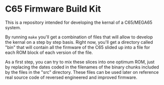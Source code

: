 
C65 Firmware Build Kit
======================

This is a repository intended for developing the kernal of a C65/MEGA65 system.

By running ```make``` you'll get a combination of files that will allow to
develop the kernal on a step by step basis. Right now, you'll get a directory
called "bin" that will contain all the firmware of the C65 slided up into a
file for each ROM block of each version of the file.

As a first step, you can try to mix these slices into one optimum ROM, just by
replacing the dates coded in the filenames of the binary chunks included by the
files in the "src" directory. These files can be used later on reference real
source code of reversed engineered and improved firmware.

